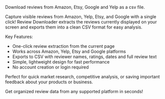 Download reviews from Amazon, Etsy, Google and Yelp as a csv file.

Capture visible reviews from Amazon, Yelp, Etsy, and Google with a single click! Review Downloader extracts the reviews currently displayed on your screen and exports them into a clean CSV format for easy analysis.

Key Features:
- One-click review extraction from the current page
- Works across Amazon, Yelp, Etsy and Google platforms
- Exports to CSV with reviewer names, ratings, dates and full review text
- Simple, lightweight design for fast performance
- No account creation or login required

Perfect for quick market research, competitive analysis, or saving important feedback about your products or business.

Get organized review data from any supported platform in seconds!